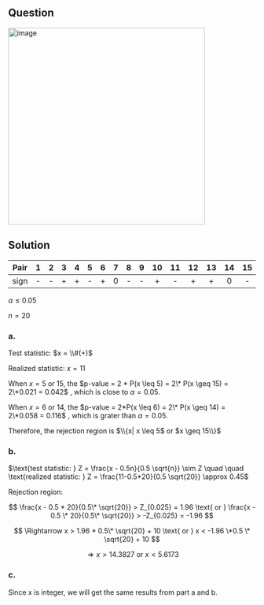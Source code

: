 ## Question

<img width="400" alt="image" src="https://github.com/user-attachments/assets/263863d4-2571-4d91-a071-20e161b45736"  />

## Solution

|Pair| 1 | 2 | 3 | 4 | 5 | 6 | 7 | 8 | 9 | 10| 11| 12| 13| 14| 15| 16| 17| 18| 19| 20| 21| 22|
|:--:|:-:|:-:|:-:|:-:|:-:|:-:|:-:|:-:|:-:|:-:|:-:|:-:|:-:|:-:|:-:|:-:|:-:|:-:|:-:|:-:|:-:|:-:|
|sign| - | - | + | + | - | + | 0 | - | - | + | - | + | + | 0 | - | - | + | - | + | + | + | + | 
  
$\alpha \leq 0.05$

$n = 20$    

### a.

Test statistic: $x = \\#(+)$

Realized statistic: $x = 11$
  
When $x = 5 \text{ or } 15$, the $p-value = 2 * P(x \leq 5) = 2\* P(x \geq 15) = 2\*0.021 = 0.042$ , which is close to $\alpha = 0.05$.  

When $x = 6 \text{ or } 14$, the $p-value = 2*P(x \leq 6) = 2\* P(x \geq 14) = 2\*0.058 = 0.116$ , which is grater than $\alpha = 0.05$.  

Therefore, the rejection region is $\\{x| x \leq 5$ or $x \geq 15\\}$

### b.

$\text{test statistic: } Z = \frac{x - 0.5n}{0.5 \sqrt{n}} \sim Z \quad \quad \text{realized statistic: } Z = \frac{11-0.5*20}{0.5 \sqrt{20}} \approx 0.45$  
  
Rejection region: 

$$
\frac{x - 0.5 * 20}{0.5\* \sqrt{20}} > Z_{0.025} = 1.96  \text{    or    }  \frac{x - 0.5 \* 20}{0.5\* \sqrt{20}} > -Z_{0.025} = -1.96
$$

$$
\Rightarrow x > 1.96 * 0.5\* \sqrt{20} + 10 \text{    or    } x < -1.96 \*0.5 \* \sqrt{20} + 10
$$

$$
\Rightarrow x > 14.3827 \text{ or } x < 5.6173
$$

### c.

Since x is integer, we will get the same results from part a and b.
